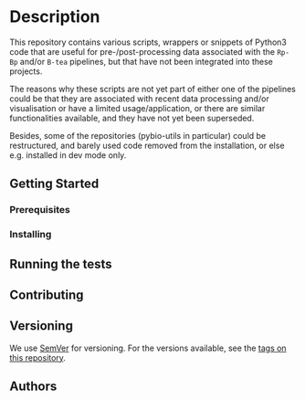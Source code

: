 # Description

This repository contains various scripts, wrappers or snippets of Python3 code that are useful
for pre-/post-processing data associated with the `Rp-Bp` and/or `B-tea` pipelines, but that have not
been integrated into these projects. 

The reasons why these scripts are not yet part of either one of the pipelines could be that 
they are associated with recent data processing and/or visualisation or have a limited 
usage/application, or there are similar functionalities available, and they have not yet 
been superseded.

Besides, some of the repositories (pybio-utils in particular) could be restructured, and 
barely used code removed from the installation, or else e.g. installed in dev mode only.

## Getting Started


### Prerequisites


### Installing


## Running the tests


## Contributing

## Versioning

We use [SemVer](http://semver.org/) for versioning. For the versions available, see the [tags on this repository](https://github.com/your/project/tags). 

## Authors

